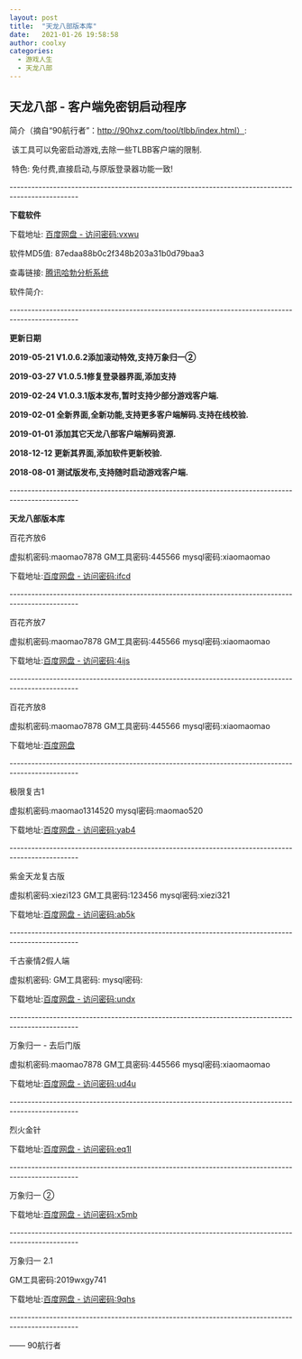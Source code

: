 ```yaml
---
layout: post
title:  "天龙八部版本库"
date:   2021-01-26 19:58:58
author: coolxy
categories: 
  - 游戏人生
  - 天龙八部
---
```




## 天龙八部 - 客户端免密钥启动程序

简介（摘自“90航行者”：http://90hxz.com/tool/tlbb/index.html）:

​     该工具可以免密启动游戏,去除一些TLBB客户端的限制.

​     特色:  免付费,直接启动,与原版登录器功能一致!



\-------------------------------------------------------------------------------------------------



**下载软件**

下载地址:    [百度网盘 - 访问密码:vxwu](https://pan.baidu.com/s/16Ij4--90F3AXgtgj5-0o5A)

软件MD5值:  87edaa88b0c2f348b203a31b0d79baa3

查毒链接:    [腾讯哈勃分析系统](https://habo.qq.com/file/showdetail?pk=ADQGb11kB2QIPFs6U2A%3D)

软件简介:    



\-------------------------------------------------------------------------------------------------



**更新日期**

**2019-05-21 V1.0.6.2添加滚动特效,支持万象归一②**

**2019-03-27 V1.0.5.1修复登录器界面,添加支持**

**2019-02-24 V1.0.3.1版本发布,暂时支持少部分游戏客户端.**

**2019-02-01 全新界面,全新功能,支持更多客户端解码.支持在线校验.**

**2019-01-01 添加其它天龙八部客户端解码资源.**

**2018-12-12 更新其界面,添加软件更新校验.**

**2018-08-01 测试版发布,支持随时启动游戏客户端.**



\-------------------------------------------------------------------------------------------------



**天龙八部版本库**

百花齐放6

虚拟机密码:maomao7878 GM工具密码:445566 mysql密码:xiaomaomao

下载地址:[百度网盘 - 访问密码:ifcd](https://pan.baidu.com/s/1GkJ5wDlTgauyAu-2qx0y3Q)



\-------------------------------------------------------------------------------------------------

百花齐放7

虚拟机密码:maomao7878 GM工具密码:445566 mysql密码:xiaomaomao

下载地址:[百度网盘 - 访问密码:4ijs](https://pan.baidu.com/s/1sqfY7naQCv0L_LAKXsfh1w)



\-------------------------------------------------------------------------------------------------

百花齐放8

虚拟机密码:maomao7878 GM工具密码:445566 mysql密码:xiaomaomao

下载地址:[百度网盘](https://pan.baidu.com/s/1sdaLyCM3eTCBSYfqiL5cNw)



\-------------------------------------------------------------------------------------------------

极限复古1

虚拟机密码:maomao1314520 mysql密码:maomao520

下载地址:[百度网盘 - 访问密码:yab4](https://pan.baidu.com/s/1cHCWMM4J2hu7kgSU3bFm9A)



\-------------------------------------------------------------------------------------------------

紫金天龙复古版

虚拟机密码:xiezi123 GM工具密码:123456 mysql密码:xiezi321

下载地址:[百度网盘 - 访问密码:ab5k](https://pan.baidu.com/s/1NAYuf1-QaET-2oqqpzXjJA)



\-------------------------------------------------------------------------------------------------

千古豪情2假人端

虚拟机密码: GM工具密码: mysql密码:

下载地址:[百度网盘 - 访问密码:undx](https://pan.baidu.com/s/1HcwgtflTJOesXCYon28ecQ)



\-------------------------------------------------------------------------------------------------

万象归一 - 去后门版

虚拟机密码:maomao7878 GM工具密码:445566 mysql密码:xiaomaomao

下载地址:[百度网盘 - 访问密码:ud4u](https://pan.baidu.com/s/1y5NOqmryZxsKRZ1ac1B9Ng)



\-------------------------------------------------------------------------------------------------

烈火金针



下载地址:[百度网盘 - 访问密码:eq1l](https://pan.baidu.com/s/1hs3GesG)



\-------------------------------------------------------------------------------------------------

万象归一 ②



下载地址:[百度网盘 - 访问密码:x5mb](https://pan.baidu.com/s/12iX5rddwv-ydtxPhGtRbcQ)



\-------------------------------------------------------------------------------------------------

万象归一 2.1

GM工具密码:2019wxgy741

下载地址:[百度网盘 - 访问密码:9qhs](https://pan.baidu.com/s/1sBbrhNv2tFGh1-YfPo27jQ)



\-------------------------------------------------------------------------------------------------





—— 90航行者